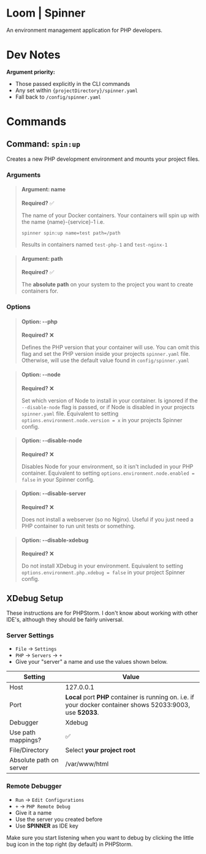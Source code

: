 # Loom | Spinner

An environment management application for PHP developers.

# Dev Notes

**Argument priority:**

- Those passed explicitly in the CLI commands
- Any set within `{projectDirectory}/spinner.yaml`
- Fall back to `/config/spinner.yaml`

# Commands

## Command: `spin:up`

Creates a new PHP development environment and mounts your project files.

### Arguments

> #### Argument: name 
>
> **Required?** ✅
> 
> The name of your Docker containers. Your containers will spin up with the name {name}-{service}-1 i.e.
> 
> `spinner spin:up name=test path=/path`
> 
> Results in containers named `test-php-1` and `test-nginx-1`

> #### Argument: path
> 
> **Required?** ✅
> 
> The **absolute path** on your system to the project you want to create containers for.

### Options

> #### Option: --php
> 
> **Required?** ❌
> 
> Defines the PHP version that your container will use. You can omit this flag and set the PHP version inside your
> projects `spinner.yaml` file. Otherwise, will use the default value found in `config/spinner.yaml`

> #### Option: --node
> 
> **Required?** ❌
> 
> Set which version of Node to install in your container. Is ignored if the `--disable-node` flag is
> passed, or if Node is disabled in your projects `spinner.yaml` file. Equivalent to setting `options.environment.node.version = x`
> in your projects Spinner config.

> #### Option: --disable-node
> 
> **Required?** ❌
> 
> Disables Node for your environment, so it isn't included in your PHP container. Equivalent to setting `options.environment.node.enabled = false`
> in your Spinner config.

> #### Option: --disable-server
> 
> **Required?** ❌
> 
> Does not install a webserver (so no Nginx). Useful if you just need a PHP container to run 
> unit tests or something.

> #### Option: --disable-xdebug
> 
> **Required?** ❌
> 
> Do not install XDebug in your environment. Equivalent to setting `options.environment.php.xdebug = false`
> in your project Spinner config.

## XDebug Setup

These instructions are for PHPStorm. I don't know about working with other IDE's, although they
should be fairly universal.

### Server Settings

- `File` -> `Settings`
- `PHP` -> `Servers` -> `+`
- Give your "server" a name and use the values shown below.

| Setting                 | Value                                                                                                          |
|-------------------------|----------------------------------------------------------------------------------------------------------------|
| Host                    | 127.0.0.1                                                                                                      |
| Port                    | **Local** port **PHP** container is running on. i.e. if your docker container shows 52033:9003, use **52033**. |
| Debugger                | Xdebug                                                                                                         |
| Use path mappings?      | ✅                                                                                                              |
| File/Directory          | Select **your project root**                                                                                   |
| Absolute path on server | /var/www/html                                                                                                  |

### Remote Debugger

- `Run` -> `Edit Configurations`
- `+` -> `PHP Remote Debug`
- Give it a name
- Use the server you created before
- Use **SPINNER** as IDE key

Make sure you start listening when you want to debug by clicking the little bug icon in the 
top right (by default) in PHPStorm.